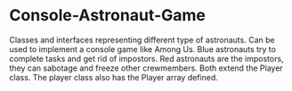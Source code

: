 # Console-Astronaut-Game
Classes and interfaces representing different type of astronauts.
Can be used to implement a console game like Among Us.
Blue astronauts try to complete tasks and get rid of impostors.
Red astronauts are the impostors, they can sabotage and freeze other crewmembers.
Both extend the Player class.
The player class also has the Player array defined.
